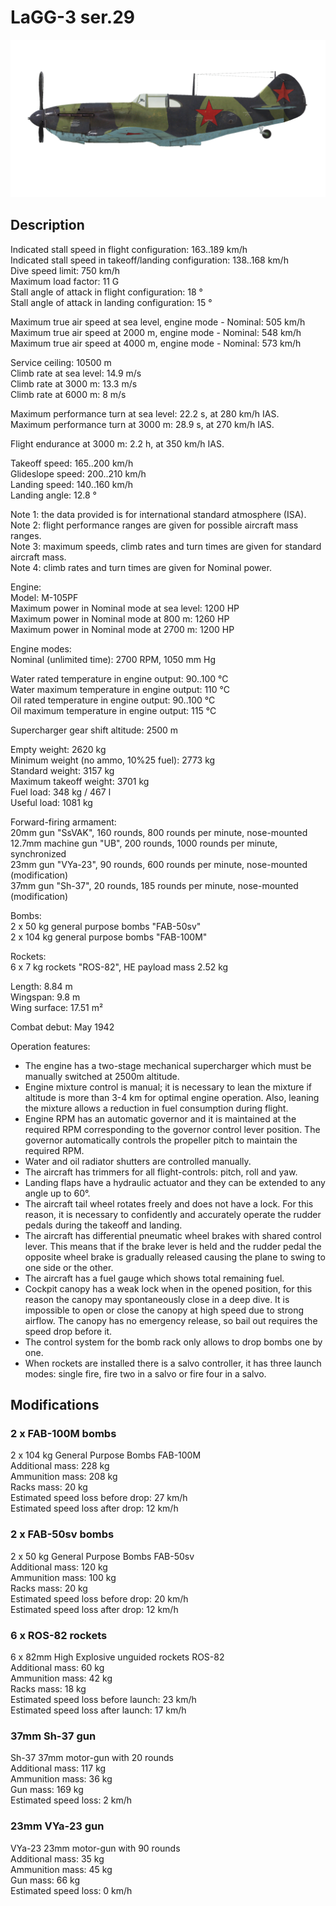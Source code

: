 # LaGG-3 ser.29  
  
![lagg3s29](../images/lagg3s29.png)  
  
## Description  
  
Indicated stall speed in flight configuration: 163..189 km/h  
Indicated stall speed in takeoff/landing configuration: 138..168 km/h  
Dive speed limit: 750 km/h  
Maximum load factor: 11 G  
Stall angle of attack in flight configuration: 18 °  
Stall angle of attack in landing configuration: 15 °  
  
Maximum true air speed at sea level, engine mode - Nominal: 505 km/h  
Maximum true air speed at 2000 m, engine mode - Nominal: 548 km/h  
Maximum true air speed at 4000 m, engine mode - Nominal: 573 km/h  
  
Service ceiling: 10500 m  
Climb rate at sea level: 14.9 m/s  
Climb rate at 3000 m: 13.3 m/s  
Climb rate at 6000 m: 8 m/s  
  
Maximum performance turn at sea level: 22.2 s, at 280 km/h IAS.  
Maximum performance turn at 3000 m: 28.9 s, at 270 km/h IAS.  
  
Flight endurance at 3000 m: 2.2 h, at 350 km/h IAS.  
  
Takeoff speed: 165..200 km/h  
Glideslope speed: 200..210 km/h  
Landing speed: 140..160 km/h  
Landing angle: 12.8 °  
  
Note 1: the data provided is for international standard atmosphere (ISA).  
Note 2: flight performance ranges are given for possible aircraft mass ranges.  
Note 3: maximum speeds, climb rates and turn times are given for standard aircraft mass.  
Note 4: climb rates and turn times are given for Nominal power.  
  
Engine:  
Model: M-105PF  
Maximum power in Nominal mode at sea level: 1200 HP  
Maximum power in Nominal mode at 800 m: 1260 HP  
Maximum power in Nominal mode at 2700 m: 1200 HP  
  
Engine modes:  
Nominal (unlimited time): 2700 RPM, 1050 mm Hg  
  
Water rated temperature in engine output: 90..100 °C  
Water maximum temperature in engine output: 110 °C  
Oil rated temperature in engine output: 90..100 °C  
Oil maximum temperature in engine output: 115 °C  
  
Supercharger gear shift altitude: 2500 m  
  
Empty weight: 2620 kg  
Minimum weight (no ammo, 10%25 fuel): 2773 kg  
Standard weight: 3157 kg  
Maximum takeoff weight: 3701 kg  
Fuel load: 348 kg / 467 l  
Useful load: 1081 kg  
  
Forward-firing armament:  
20mm gun "SsVAK", 160 rounds, 800 rounds per minute, nose-mounted  
12.7mm machine gun "UB", 200 rounds, 1000 rounds per minute, synchronized  
23mm gun "VYa-23", 90 rounds, 600 rounds per minute, nose-mounted (modification)  
37mm gun "Sh-37", 20 rounds, 185 rounds per minute, nose-mounted (modification)  
  
Bombs:  
2 x 50 kg general purpose bombs "FAB-50sv"  
2 x 104 kg general purpose bombs "FAB-100M"  
  
Rockets:  
6 x 7 kg rockets "ROS-82", HE payload mass 2.52 kg  
  
Length: 8.84 m  
Wingspan: 9.8 m  
Wing surface: 17.51 m²  
  
Combat debut: May 1942  
  
Operation features:  
- The engine has a two-stage mechanical supercharger which must be manually switched at 2500m altitude.  
- Engine mixture control is manual; it is necessary to lean the mixture if altitude is more than 3-4 km for optimal engine operation. Also, leaning the mixture allows a reduction in fuel consumption during flight.  
- Engine RPM has an automatic governor and it is maintained at the required RPM corresponding to the governor control lever position. The governor automatically controls the propeller pitch to maintain the required RPM.  
- Water and oil radiator shutters are controlled manually.  
- The aircraft has trimmers for all flight-controls: pitch, roll and yaw.  
- Landing flaps have a hydraulic actuator and they can be extended to any angle up to 60°.  
- The aircraft tail wheel rotates freely and does not have a lock. For this reason, it is necessary to confidently and accurately operate the rudder pedals during the takeoff and landing.  
- The aircraft has differential pneumatic wheel brakes with shared control lever. This means that if the brake lever is held and the rudder pedal the opposite wheel brake is gradually released causing the plane to swing to one side or the other.  
- The aircraft has a fuel gauge which shows total remaining fuel.  
- Cockpit canopy has a weak lock when in the opened position, for this reason the canopy may spontaneously close in a deep dive. It is impossible to open or close the canopy at high speed due to strong airflow. The canopy has no emergency release, so bail out requires the speed drop before it.  
- The control system for the bomb rack only allows to drop bombs one by one.  
- When rockets are installed there is a salvo controller, it has three launch modes: single fire, fire two in a salvo or fire four in a salvo.  
  
## Modifications  
  
  
### 2 x FAB-100M bombs  
  
2 x 104 kg General Purpose Bombs FAB-100M  
Additional mass: 228 kg  
Ammunition mass: 208 kg  
Racks mass: 20 kg  
Estimated speed loss before drop: 27 km/h  
Estimated speed loss after drop: 12 km/h  
  
### 2 x FAB-50sv bombs  
  
2 x 50 kg General Purpose Bombs FAB-50sv  
Additional mass: 120 kg  
Ammunition mass: 100 kg  
Racks mass: 20 kg  
Estimated speed loss before drop: 20 km/h  
Estimated speed loss after drop: 12 km/h  ﻿
  
### 6 x ROS-82 rockets  
  
6 x 82mm High Explosive unguided rockets ROS-82  
Additional mass: 60 kg  
Ammunition mass: 42 kg  
Racks mass: 18 kg  
Estimated speed loss before launch: 23 km/h  
Estimated speed loss after launch: 17 km/h  
  
### 37mm Sh-37 gun  
  
Sh-37 37mm motor-gun with 20 rounds  
Additional mass: 117 kg  
Ammunition mass: 36 kg  
Gun mass: 169 kg  
Estimated speed loss: 2 km/h  
  
### 23mm VYa-23 gun  
  
VYa-23 23mm motor-gun with 90 rounds  
Additional mass: 35 kg  
Ammunition mass: 45 kg  
Gun mass: 66 kg  
Estimated speed loss: 0 km/h  